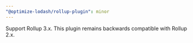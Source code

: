 ```yaml
---
"@optimize-lodash/rollup-plugin": minor
---
```


Support Rollup 3.x. This plugin remains backwards compatible with Rollup 2.x.
